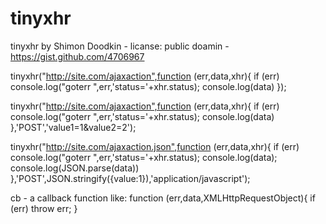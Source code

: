 tinyxhr
=======

tinyxhr by Shimon Doodkin - licanse: public doamin - https://gist.github.com/4706967

tinyxhr("http://site.com/ajaxaction",function (err,data,xhr){ if (err) console.log("goterr ",err,'status='+xhr.status); console.log(data)  });

tinyxhr("http://site.com/ajaxaction",function (err,data,xhr){ if (err) console.log("goterr ",err,'status='+xhr.status); console.log(data)  },'POST','value1=1&value2=2');

tinyxhr("http://site.com/ajaxaction.json",function (err,data,xhr){ if (err) console.log("goterr ",err,'status='+xhr.status); console.log(data); console.log(JSON.parse(data))  },'POST',JSON.stringify({value:1}),'application/javascript'); 

cb - a callback function like: function (err,data,XMLHttpRequestObject){ if (err) throw err;   }
